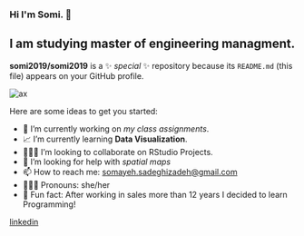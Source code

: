 ### Hi I'm Somi. 👋

## I am studying master of engineering managment.

**somi2019/somi2019** is a ✨ _special_ ✨ repository because its `README.md` (this file) appears on your GitHub profile.

![ax](https://user-images.githubusercontent.com/70166302/99686815-f66d2e00-2a51-11eb-8679-ce71fa482a6a.png)


Here are some ideas to get you started:

- 🧩 I’m currently working on *my class assignments*.
- 📈 I’m currently learning **Data Visualization**.
- 👩🏽‍💻 I’m looking to collaborate on RStudio Projects.
- 🤔 I’m looking for help with *spatial maps*
- 📫 How to reach me: somayeh.sadeghizadeh@gmail.com
- 👩🏽‍🏫 Pronouns: she/her
- 👜 Fun fact: After working in sales more than 12 years I decided to learn Programming!

[linkedin][linkedin]

 [linkedin]: https://linkedin.com/in/somayeh-sadeghizadeh-59497265/
